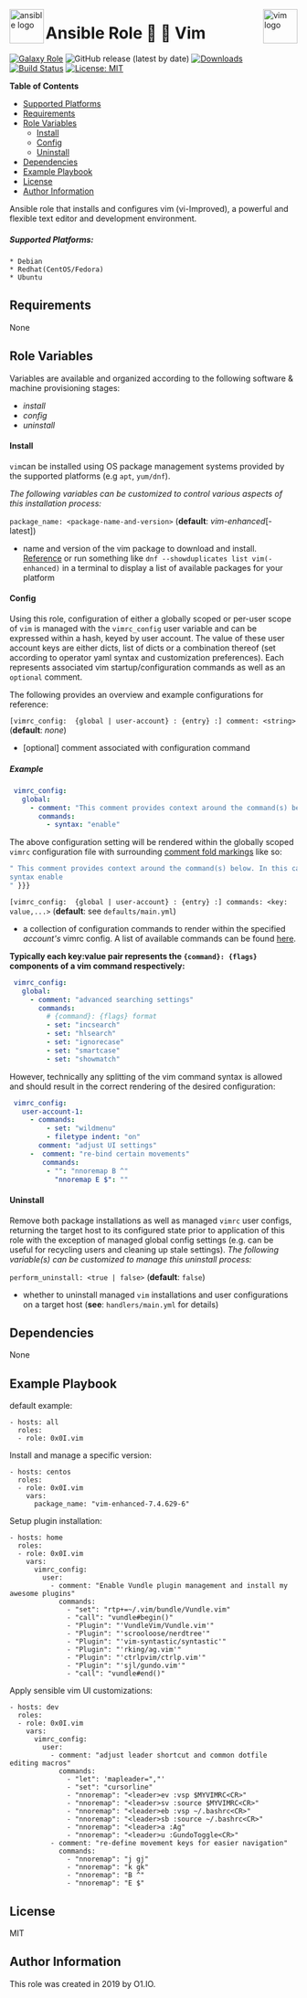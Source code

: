 <p><img src="https://code.benco.io/icon-collection/logos/ansible.svg" alt="ansible logo" title="ansible" align="left" height="60" /></p>
<p><img src="https://upload.wikimedia.org/wikipedia/commons/thumb/9/9f/Vimlogo.svg/767px-Vimlogo.svg.png" alt="vim logo" title="vim" align="right" height="60" /></p>

Ansible Role :art: :memo: Vim
=========
[![Galaxy Role](https://img.shields.io/ansible/role/44928.svg)](https://galaxy.ansible.com/0x0I/vim)
![GitHub release (latest by date)](https://img.shields.io/github/v/release/0x0I/ansible-role-vim?color=yellow)
[![Downloads](https://img.shields.io/ansible/role/d/44928.svg?color=lightgrey)](https://galaxy.ansible.com/0x0I/vim)
[![Build Status](https://travis-ci.org/0x0I/ansible-role-vim.svg?branch=master)](https://travis-ci.org/0x0I/ansible-role-vim)
[![License: MIT](https://img.shields.io/badge/License-MIT-blueviolet.svg)](https://opensource.org/licenses/MIT)

**Table of Contents**
  - [Supported Platforms](#supported-platforms)
  - [Requirements](#requirements)
  - [Role Variables](#role-variables)
      - [Install](#install)
      - [Config](#config)
      - [Uninstall](#uninstall)
  - [Dependencies](#dependencies)
  - [Example Playbook](#example-playbook)
  - [License](#license)
  - [Author Information](#author-information)

Ansible role that installs and configures vim (vi-Improved), a powerful and flexible text editor
and development environment.

##### Supported Platforms:
```
* Debian
* Redhat(CentOS/Fedora)
* Ubuntu
```

Requirements
------------

None

Role Variables
--------------
Variables are available and organized according to the following software & machine provisioning stages:
* _install_
* _config_
* _uninstall_

#### Install

`vim`can be installed using OS package management systems provided by the supported platforms (e.g `apt`, `yum/dnf`).

_The following variables can be customized to control various aspects of this installation process:_

`package_name: <package-name-and-version>` (**default**: *vim-enhanced*[-latest])
- name and version of the vim package to download and install. [Reference](http://fr2.rpmfind.net/linux/rpm2html/search.php?query=vim&submit=Search+...&system=&arch=) or run something like `dnf --showduplicates list vim(-enhanced)` in a terminal to display a list of available packages for your platform

#### Config

Using this role, configuration of either a globally scoped or per-user scope of `vim` is managed with the `vimrc_config` user variable and can be expressed within a hash, keyed by user account. The value of these user account keys are either dicts, list of dicts or a combination thereof (set according to operator yaml syntax and customization preferences). Each represents associated vim startup/configuration commands as well as an `optional` comment.

The following provides an overview and example configurations for reference:

`[vimrc_config:  {global | user-account} : {entry} :] comment: <string>` (**default**: *none*)
- [optional] comment associated with configuration command

##### Example

 ```yaml
  vimrc_config:
    global:
      - comment: "This comment provides context around the command(s) below. In this case, enable syntax-highlighting."
        commands:
          - syntax: "enable"
  ```

  The above configuration setting will be rendered within the globally scoped `vimrc` configuration file with surrounding [comment fold markings](http://vimdoc.sourceforge.net/htmldoc/fold.html#folds) like so:

  ```bash
 " This comment provides context around the command(s) below. In this case, enable syntax-highlighting {{{
 syntax enable
 " }}}
  ```

`[vimrc_config:  {global | user-account} : {entry} :] commands: <key: value,...>` (**default**: see `defaults/main.yml`)
- a collection of configuration commands to render within the specified *account's* vimrc config. A list of available commands can be found [here](https://vimhelp.org/usr_05.txt.html#usr_05.txt).

**Typically each key:value pair represents the `{command}: {flags}` components of a vim command respectively:**

 ```yaml
  vimrc_config:
    global:
      - comment: "advanced searching settings"
        commands:
          # {command}: {flags} format
          - set: "incsearch"
          - set: "hlsearch"
          - set: "ignorecase"
          - set: "smartcase"
          - set: "showmatch"
  ```

However, technically any splitting of the vim command syntax is allowed and should result in the correct rendering of the desired configuration:

 ```yaml
  vimrc_config:
    user-account-1:
      - commands:
          - set: "wildmenu"
          - filetype indent: "on"
        comment: "adjust UI settings"
      -  comment: "re-bind certain movements"
         commands:
          - "": "nnoremap B ^"
            "nnoremap E $": ""
  ```

  #### Uninstall

Remove both package installations as well as managed `vimrc` user configs, returning the target host to its configured state prior to application of this role with the exception of managed global config settings (e.g. can be useful for recycling users and cleaning up stale settings).
_The following variable(s) can be customized to manage this uninstall process:_

`perform_uninstall: <true | false>` (**default**: `false`)
- whether to uninstall managed `vim` installations and user configurations on a target host (**see**: `handlers/main.yml` for details)

Dependencies
------------

None

Example Playbook
----------------
default example:
```
- hosts: all
  roles:
  - role: 0x0I.vim
```

Install and manage a specific version:
```
- hosts: centos
  roles:
  - role: 0x0I.vim
    vars:
      package_name: "vim-enhanced-7.4.629-6"
```

Setup plugin installation:
```
- hosts: home
  roles:
  - role: 0x0I.vim
    vars:
      vimrc_config:
        user:
          - comment: "Enable Vundle plugin management and install my awesome plugins"
            commands:
              - "set": "rtp+=~/.vim/bundle/Vundle.vim"
              - "call": "vundle#begin()"
              - "Plugin": "'VundleVim/Vundle.vim'"
              - "Plugin": "'scrooloose/nerdtree'"
              - "Plugin": "'vim-syntastic/syntastic'"
              - "Plugin": "'rking/ag.vim'"
              - "Plugin": "'ctrlpvim/ctrlp.vim'"
              - "Plugin": "'sjl/gundo.vim'"
              - "call": "vundle#end()"
```

Apply sensible vim UI customizations:
```
- hosts: dev
  roles:
  - role: 0x0I.vim
    vars:
      vimrc_config:
        user:
          - comment: "adjust leader shortcut and common dotfile editing macros"
            commands:
              - "let": 'mapleader=","'
              - "set": "cursorline"
              - "nnoremap": "<leader>ev :vsp $MYVIMRC<CR>"
              - "nnoremap": "<leader>sv :source $MYVIMRC<CR>"
              - "nnoremap": "<leader>eb :vsp ~/.bashrc<CR>"
              - "nnoremap": "<leader>sb :source ~/.bashrc<CR>"
              - "nnoremap": "<leader>a :Ag"
              - "nnoremap": "<leader>u :GundoToggle<CR>"
          - comment: "re-define movement keys for easier navigation"
            commands:
              - "nnoremap": "j gj"
              - "nnoremap": "k gk"
              - "nnoremap": "B ^"
              - "nnoremap": "E $"
```
License
-------

MIT

Author Information
------------------

This role was created in 2019 by O1.IO.
